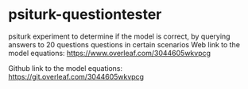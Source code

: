 # psiturk-questiontester
psiturk experiment to determine if the model is correct, by querying answers to 20 questions questions in certain scenarios
Web link to the model equations:
https://www.overleaf.com/3044605wkvpcg

Github link to the model equations:
https://git.overleaf.com/3044605wkvpcg
